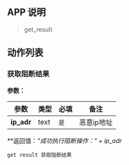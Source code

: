 ## APP 说明

> get_result

## 动作列表

### 获取阻断结果

**参数：**

|  参数   | 类型  |  必填   |  备注  |
|  ----  | ----  |  ----  |  ----  |
| **ip_adr**  | text | `是` | 恶意ip地址 |

**返回值：*"成功执行阻断操作：" + ip_adr*

```
get result 获取阻断结果
```


